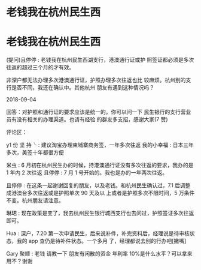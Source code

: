 # 老钱我在杭州民生西

# 老钱我在杭州民生西

(提问)且停停 : 老钱我在杭州民生西湖支行，港澳通行证或护 照签证都必须是多次往返的超过三个月的才有效。

非深户都无法办理多次港澳通行证，护照办理多次往返也比 较麻烦。杭州别的支行是否不同，我还在确认中。其他杭州 朋友有遇到这种情况吗？

2018-09-04

回答：对护照和通行证的要求应该是统一的。你可以问一下 民生银行的支行营业员有没有相关的办理渠道。也请有经验 的群友多支招，感谢大家(7 赞)

评论区：

y1 份 坚 持╰ : 建议淘宝办理柬埔寨商务签，一年多次往返 我的小幸福 : 日本三年多次，美签十年都很方便

米虫 : 6 月初在杭州民生办的时候，持港澳通行证没有多次往返的要求，我办的是 1 年内 2 次往返 且停停 : 7 月 1 号开始的。我也是办的一年两次往返。

且停停 : 在这条一起谢谢回复的朋友，以及老钱。和杭州民生确认过，7.1 后调整成港澳台多次往返或是护照单次 90 天及以 上或者是护照多次不限时间，5 万条件不变。杭州朋友请注意。

琳珺 : 现在政策是变了，我去杭州民生银行城西支行也去问过，护照签证多次往返即可。

Hua : 深户，7.20 第一次申请民生，后来说补件，补完资料后，经理说是待审核状态，我的 app 查仍是待补件状态。一个多月 了，经理都说去别的行办吧[撇嘴]

Gary 聚顺 : 老钱 请教一下 朋友有闲散的资金 年利率 10%是什么水平？可以拿来用不？谢谢
